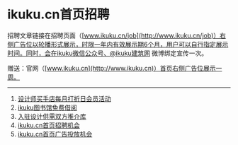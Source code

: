 # ikuku.cn首页招聘  
  
招聘文章链接在招聘页面（[www.ikuku.cn/job](http://www.ikuku.cn/job)）右侧广告位以轮播形式展示，时限一年内有效展示期6个月，用户可以自行指定展示时间。同时，会在ikuku微信公众号、@ikuku建筑网 微博绑定宣传一次。  

赠送：官网（[www.ikuku.cn](http://www.ikuku.cn)）首页右侧广告位展示一周。  


------

1. [设计师买手店每月打折日会员活动](member-3.md)
1. [ikuku图书馆免费借阅](library.md)  
1. [入驻设计供需双方推介库](member-4.md)  
1. [ikuku.cn首页招聘机会](member-5.md)  
1. [ikuku.cn首页广告投放机会](member-6.md)  
